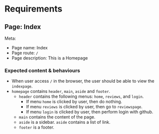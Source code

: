 # Requirements

## Page: Index

Meta:
* Page name: Index
* Page route: `/`
* Page description: This is a Homepage

### Expected content & behaviours

* When user access `/` in the browser, the user should be able
  to view the `indexpage`.
* `homepage` contains `header`, `main`, `aside` and `footer`.
    * `header` contains the following menus: `home`, `reviews`,
      and `login`.
        * If menu `home` is clicked by user, then do nothing.
        * If menu `reviews` is clicked by user, then go to `reviewspage`.
        * If menu `login` is clicked by user, then perform login
          with github.
    * `main` contains the content of the page.
    * `aside` is a sidebar. `aside` contains a list of link.
    * `footer` is a footer.
